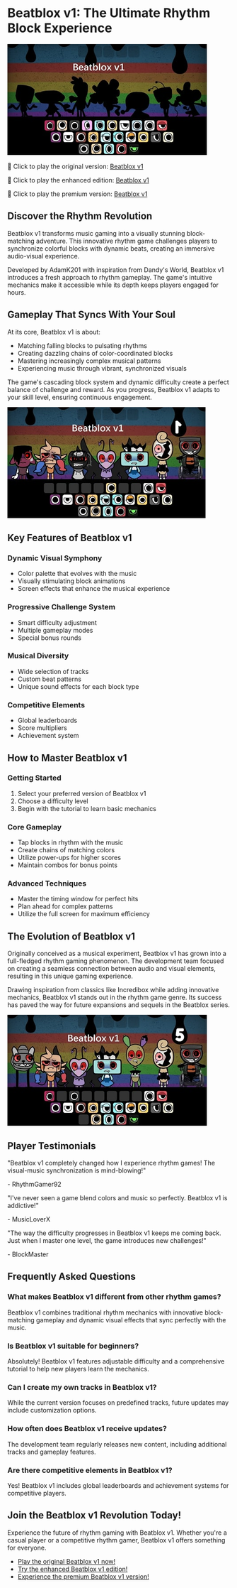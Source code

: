 # Beatblox v1: The Ultimate Rhythm Block Experience

![Beatblox v1](https://raw.githubusercontent.com/Beatblox-v1/.github/refs/heads/main/beatblox-v1.jpg "Beatblox v1")

🎵 Click to play the original version: [Beatblox v1](https://sprunksters.com/beatblox-v1/ "Beatblox v1")

🎵 Click to play the enhanced edition: [Beatblox v1](https://sprunkiscrunkly.com/beatblox-v1/ "Beatblox v1")

🎵 Click to play the premium version: [Beatblox v1](https://sprunkipyramixed.com/beatblox-v1/ "Beatblox v1")

## Discover the Rhythm Revolution

Beatblox v1 transforms music gaming into a visually stunning block-matching adventure. This innovative rhythm game challenges players to synchronize colorful blocks with dynamic beats, creating an immersive audio-visual experience.

Developed by AdamK201 with inspiration from Dandy's World, Beatblox v1 introduces a fresh approach to rhythm gameplay. The game's intuitive mechanics make it accessible while its depth keeps players engaged for hours.

## Gameplay That Syncs With Your Soul

At its core, Beatblox v1 is about:
- Matching falling blocks to pulsating rhythms
- Creating dazzling chains of color-coordinated blocks
- Mastering increasingly complex musical patterns
- Experiencing music through vibrant, synchronized visuals

The game's cascading block system and dynamic difficulty create a perfect balance of challenge and reward. As you progress, Beatblox v1 adapts to your skill level, ensuring continuous engagement.

![Beatblox v1](https://raw.githubusercontent.com/Beatblox-v1/.github/refs/heads/main/beatblox-v1-2.jpg "Beatblox v1")

## Key Features of Beatblox v1

### Dynamic Visual Symphony
- Color palette that evolves with the music
- Visually stimulating block animations
- Screen effects that enhance the musical experience

### Progressive Challenge System
- Smart difficulty adjustment
- Multiple gameplay modes
- Special bonus rounds

### Musical Diversity
- Wide selection of tracks
- Custom beat patterns
- Unique sound effects for each block type

### Competitive Elements
- Global leaderboards
- Score multipliers
- Achievement system

## How to Master Beatblox v1

### Getting Started
1. Select your preferred version of Beatblox v1
2. Choose a difficulty level
3. Begin with the tutorial to learn basic mechanics

### Core Gameplay
- Tap blocks in rhythm with the music
- Create chains of matching colors
- Utilize power-ups for higher scores
- Maintain combos for bonus points

### Advanced Techniques
- Master the timing window for perfect hits
- Plan ahead for complex patterns
- Utilize the full screen for maximum efficiency

## The Evolution of Beatblox v1

Originally conceived as a musical experiment, Beatblox v1 has grown into a full-fledged rhythm gaming phenomenon. The development team focused on creating a seamless connection between audio and visual elements, resulting in this unique gaming experience.

Drawing inspiration from classics like Incredibox while adding innovative mechanics, Beatblox v1 stands out in the rhythm game genre. Its success has paved the way for future expansions and sequels in the Beatblox series.

![Beatblox v1](https://raw.githubusercontent.com/Beatblox-v1/.github/refs/heads/main/beatblox-v1-3.jpg "Beatblox v1")

## Player Testimonials

"Beatblox v1 completely changed how I experience rhythm games! The visual-music synchronization is mind-blowing!"

\- RhythmGamer92

"I've never seen a game blend colors and music so perfectly. Beatblox v1 is addictive!"

\- MusicLoverX

"The way the difficulty progresses in Beatblox v1 keeps me coming back. Just when I master one level, the game introduces new challenges!"

\- BlockMaster

## Frequently Asked Questions

### What makes Beatblox v1 different from other rhythm games?
Beatblox v1 combines traditional rhythm mechanics with innovative block-matching gameplay and dynamic visual effects that sync perfectly with the music.

### Is Beatblox v1 suitable for beginners?
Absolutely! Beatblox v1 features adjustable difficulty and a comprehensive tutorial to help new players learn the mechanics.

### Can I create my own tracks in Beatblox v1?
While the current version focuses on predefined tracks, future updates may include customization options.

### How often does Beatblox v1 receive updates?
The development team regularly releases new content, including additional tracks and gameplay features.

### Are there competitive elements in Beatblox v1?
Yes! Beatblox v1 includes global leaderboards and achievement systems for competitive players.

## Join the Beatblox v1 Revolution Today!

Experience the future of rhythm gaming with Beatblox v1. Whether you're a casual player or a competitive rhythm gamer, Beatblox v1 offers something for everyone.

- [Play the original Beatblox v1 now!](https://sprunksters.com/beatblox-v1/)
- [Try the enhanced Beatblox v1 edition!](https://sprunkiscrunkly.com/beatblox-v1/)
- [Experience the premium Beatblox v1 version!](https://sprunkipyramixed.com/beatblox-v1/)
